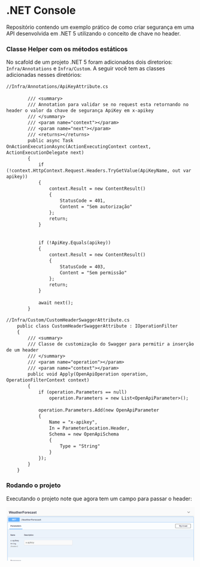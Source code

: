 # .NET Console

Repositório contendo um exemplo prático de como criar segurança em uma API desenvolvida em .NET 5 utilizando o conceito de chave no header. 

### Classe Helper com os métodos estáticos

No scafold de um projeto .NET 5 foram adicionados dois diretorios: `Infra/Annotations` e `Infra/Custom`. A seguir você tem as classes adicionadas nesses diretórios:

```Csharp
//Infra/Annotations/ApiKeyAttribute.cs

        /// <summary>
        /// Annotation para validar se no request esta retornando no header o valor da chave de segurança ApiKey em x-apikey
        /// </summary>
        /// <param name="context"></param>
        /// <param name="next"></param>
        /// <returns></returns>
        public async Task OnActionExecutionAsync(ActionExecutingContext context, ActionExecutionDelegate next)
        {
            if (!context.HttpContext.Request.Headers.TryGetValue(ApiKeyName, out var apikey))
            {
                context.Result = new ContentResult()
                {
                    StatusCode = 401,
                    Content = "Sem autorização"
                };
                return;
            }


            if (!ApiKey.Equals(apikey))
            {
                context.Result = new ContentResult()
                {
                    StatusCode = 403,
                    Content = "Sem permissão"
                };
                return;
            }

            await next();
        }

```

```Csharp
//Infra/Custom/CustomHeaderSwaggerAttribute.cs
    public class CustomHeaderSwaggerAttribute : IOperationFilter
    {
        /// <summary>
        /// Classe de customização do Swagger para permitir a inserção de um header
        /// </summary>
        /// <param name="operation"></param>
        /// <param name="context"></param>
        public void Apply(OpenApiOperation operation, OperationFilterContext context)
        {
            if (operation.Parameters == null)
                operation.Parameters = new List<OpenApiParameter>();

            operation.Parameters.Add(new OpenApiParameter
            {
                Name = "x-apikey",
                In = ParameterLocation.Header,
                Schema = new OpenApiSchema
                {
                    Type = "String"
                }
            });
        }
    }

```

### Rodando o projeto
Executando o projeto note que agora tem um campo para passar o header:

![Header no Swagger](./images/header.png)




